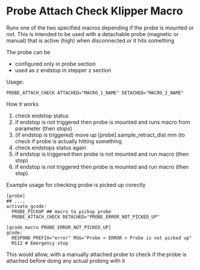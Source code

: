 # Probe Attach Check Klipper Macro

Runs one of the two specified macros depending if the probe is mounted or not.
This is intended to be used with a detachable probe (magnetic or manual) that is active (high) when disconnected or it hits something

The probe can be
* configured only in probe section
* used as z endstop in stepper z section

Usage:
```
PROBE_ATTACH_CHECK ATTACHED="MACRO_1_NAME" DETACHED="MACRO_2_NAME"
```

How it works
1. check endstop status
2. if endstop is not triggered then probe is mounted and runs macro from parameter (then stops)
3. (if endstop is triggered) move up [probe].sample_retract_dist mm (to check if probe is actually hitting something
4. check endstops status again
5. if endstop is triggered then probe is not mounted and run macro (then stop)
6. if endstop is not triggered then probe is mounted and run macro (then stop)


Example usage for checking probe is picked up corectly 
```
[probe]
## ....
activate_gcode:
  PROBE_PICKUP ## macro to pickup probe
  PROBE_ATTACH_CHECK DETACHED="PROBE_ERROR_NOT_PICKED_UP"

[gcode_macro PROBE_ERROR_NOT_PICKED_UP]
gcode:
  RESPOND PREFIX="error" MSG="Probe > ERROR > Probe is not picked up"
  M112 # Emergency stop
```
This would allow, with a manually attached probe to check if the probe is attached before doing any actual probing with it
